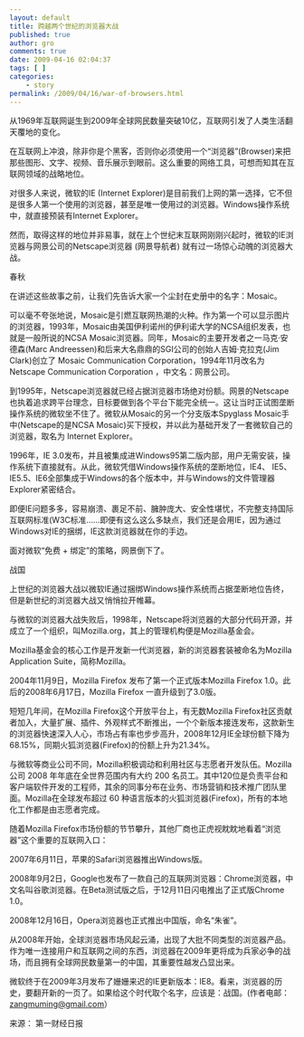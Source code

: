 ```yaml
---
layout: default
title: 跨越两个世纪的浏览器大战
published: true
author: gro
comments: true
date: 2009-04-16 02:04:37
tags: [ ]
categories:
    - story
permalink: /2009/04/16/war-of-browsers.html
---
```

从1969年互联网诞生到2009年全球网民数量突破10亿，互联网引发了人类生活翻天覆地的变化。

在互联网上冲浪，除非你是个黑客，否则你必须使用一个“浏览器”(Browser)来把那些图形、文字、视频、音乐展示到眼前。这么重要的网络工具，可想而知其在互联网领域的战略地位。

对很多人来说，微软的IE (Internet Explorer)是目前我们上网的第一选择，它不但是很多人第一个使用的浏览器，甚至是唯一使用过的浏览器。Windows操作系统中，就直接预装有Internet Explorer。

然而，取得这样的地位并非易事，就在上个世纪末互联网刚刚兴起时，微软的IE浏览器与网景公司的Netscape浏览器 (网景导航者) 就有过一场惊心动魄的浏览器大战。

春秋

在讲述这些故事之前，让我们先告诉大家一个尘封在史册中的名字：Mosaic。

可以毫不夸张地说，Mosaic是引燃互联网热潮的火种。作为第一个可以显示图片的浏览器，1993年，Mosaic由美国伊利诺州的伊利诺大学的NCSA组织发表，也就是一般所说的NCSA Mosaic浏览器。同年，Mosaic的主要开发者之一马克·安德森(Marc Andreessen)和后来大名鼎鼎的SGI公司的创始人吉姆·克拉克(Jim Clark)创立了 Mosaic Communication Corporation，1994年11月改名为 Netscape Communication Corporation ，中文名：网景公司。

到1995年，Netscape浏览器就已经占据浏览器市场绝对份额。网景的Netscape也执着追求跨平台理念，目标要做到各个平台下能完全统一。这让当时正试图垄断操作系统的微软坐不住了。微软从Mosaic的另一个分支版本Spyglass Mosaic手中(Netscape的是NCSA Mosaic)买下授权，并以此为基础开发了一套微软自己的浏览器，取名为 Internet Explorer。

1996年，IE 3.0发布，并且被集成进Windows95第二版内部，用户无需安装，操作系统下直接就有。从此，微软凭借Windows操作系统的垄断地位，IE4、 IE5、IE5.5、IE6全部集成于Windows的各个版本中，并与Windows的文件管理器Explorer紧密结合。

即便IE问题多多，容易崩溃、裹足不前、臃肿庞大、安全性堪忧，不完整支持国际互联网标准(W3C标准……即便有这么这么多缺点，我们还是会用IE，因为通过Windows对IE的捆绑，IE这款浏览器就在你的手边。

面对微软“免费 + 绑定”的策略，网景倒下了。

战国

上世纪的浏览器大战以微软IE通过捆绑Windows操作系统而占据垄断地位告终，但是新世纪的浏览器大战又悄悄拉开帷幕。

与微软的浏览器大战失败后，1998年，Netscape将浏览器的大部分代码开源，并成立了一个组织，叫Mozilla.org，其上的管理机构便是Mozilla基金会。

Mozilla基金会的核心工作是开发新一代浏览器，新的浏览器套装被命名为Mozilla Application Suite，简称Mozilla。

2004年11月9日，Mozilla Firefox 发布了第一个正式版本Mozilla Firefox 1.0。此后的2008年6月17日，Mozilla Firefox 一直升级到了3.0版。

短短几年间，在Mozilla Firefox这个开放平台上，有无数Mozilla Firefox社区贡献者加入，大量扩展、插件、外观样式不断推出，一个个新版本接连发布，这款新生的浏览器快速深入人心，市场占有率也步步高升，2008年12月IE全球份额下降为68.15%，同期火狐浏览器(Firefox)的份额上升为21.34%。

与微软等商业公司不同，Mozilla积极调动和利用社区与志愿者开发队伍。Mozilla 公司 2008 年年底在全世界范围内有大约 200 名员工。其中120位是负责平台和客户端软件开发的工程师，其余的同事分布在业务、市场营销和技术推广团队里面。Mozilla在全球发布超过 60 种语言版本的火狐浏览器(Firefox)，所有的本地化工作都是由志愿者完成。

随着Mozilla Firefox市场份额的节节攀升，其他厂商也正虎视眈眈地看着“浏览器”这个重要的互联网入口：

2007年6月11日，苹果的Safari浏览器推出Windows版。

2008年9月2日，Google也发布了一款自己的互联网浏览器：Chrome浏览器，中文名叫谷歌浏览器。在Beta测试版之后，于12月11日闪电推出了正式版Chrome 1.0。

2008年12月16日，Opera浏览器也正式推出中国版，命名“朱雀”。

从2008年开始，全球浏览器市场风起云涌，出现了大批不同类型的浏览器产品。作为唯一连接用户和互联网之间的东西，浏览器在2009年更将成为兵家必争的战场，而且拥有全球网民数量第一的中国，其重要性越发凸显出来。

微软终于在2009年3月发布了姗姗来迟的IE更新版本：IE8。看来，浏览器的历史，要翻开新的一页了。如果给这个时代取个名字，应该是：战国。(作者电邮：zangmuming@gmail.com）

来源： 第一财经日报